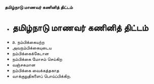 **தமிழ்நாடு மாணவர் கணினித் திட்டம்**
- # தமிழ்நாடு மாணவர் கணினித் திட்டம்
- a. நம்பிக்கையற்ற
- அவநம்பிக்கையுடைய
- நம்பிக்கைக்கேடான
- நம்பிக்கை மோசம் செய்கிற
- வஞ்சகமான
- நம்பிக்கை வைக்கத்தகாத
- வாக்குறுதிகளைப் பொய்ப்பிக்கிற.

